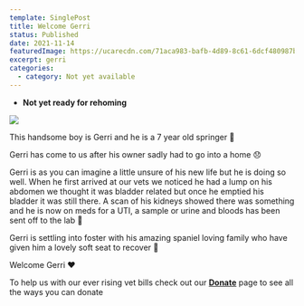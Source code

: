 ```yaml
---
template: SinglePost
title: Welcome Gerri
status: Published
date: 2021-11-14
featuredImage: https://ucarecdn.com/71aca983-bafb-4d89-8c61-6dcf480987bc/-/crop/514x322/86,0/-/preview/
excerpt: gerri
categories:
  - category: Not yet available
---
```

* **Not yet ready for rehoming**



![](https://ucarecdn.com/b42c366b-1458-4571-8dc8-95f47901bb0f/-/preview/)

This handsome boy is Gerri and he is a 7 year old springer 🐶

Gerri has come to us after his owner sadly had to go into a home 😞

Gerri is as you can imagine a little unsure of his new life but he is doing so well. When he first arrived at our vets we noticed he had a lump on his abdomen we thought it was bladder related but once he emptied his bladder it was still there. A scan of his kidneys showed there was something and he is now on meds for a UTI, a sample or urine and bloods has been sent off to the lab 🧪

Gerri is settling into foster with his amazing spaniel loving family who have given him a lovely soft seat to recover 🥰

Welcome Gerri ❤️


To help us with our ever rising vet bills check out our **[ Donate](https://www.friendsofrescueni.com/donate/)** page to see all the ways you can donate